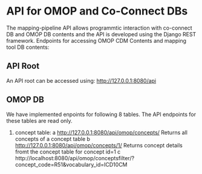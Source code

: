 # API for OMOP and Co-Connect DBs

The mapping-pipeline API allows programmtic interaction with co-connect DB and OMOP DB contents and the API is developed using the Django REST framework.  Endpoints for accessing OMOP CDM Contents and mapping tool DB contents:

## API Root
An API root can be accessed using: http://127.0.0.1:8080/api

## OMOP DB 
We have implemented enpoints for following 8 tables. The API endpoints for these tables are read only. 

1. concept table: 
    a http://127.0.0.1:8080/api/omop/concepts/         			Returns all concepts of a concept table
    b http://127.0.0.1:8080/api/omop/concepts/1/		 	Returns concept details fromt the concept table for concept id=1 
    c http://localhost:8080/api/omop/conceptsfilter/?concept_code=R51&vocabulary_id=ICD10CM
